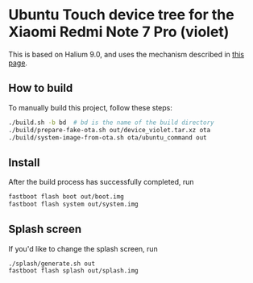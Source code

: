 # Ubuntu Touch device tree for the Xiaomi Redmi Note 7 Pro (violet)

This is based on Halium 9.0, and uses the mechanism described in [this
page](https://github.com/ubports/porting-notes/wiki/GitLab-CI-builds-for-devices-based-on-halium_arm64-(Halium-9)).


## How to build

To manually build this project, follow these steps:

```bash
./build.sh -b bd  # bd is the name of the build directory
./build/prepare-fake-ota.sh out/device_violet.tar.xz ota
./build/system-image-from-ota.sh ota/ubuntu_command out
```


## Install

After the build process has successfully completed, run

```bash
fastboot flash boot out/boot.img
fastboot flash system out/system.img
```

## Splash screen

If you'd like to change the splash screen, run

```
./splash/generate.sh out
fastboot flash splash out/splash.img
```
